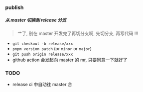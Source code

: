 ### publish

##### 从 master 切换到 release 分支

> 艹了, 别在 master 开发完了再切分支啊, 先切分支, 再写代码 !!!

- `git checkout -b release/xxx`
- `pnpm version patch` (or `minor` or `major`)
- `git push origin release/xxx`
- github action 会发起向 master 的 mr, 只要同意一下就好了

### TODO

- release ci 中自动往 master 合
